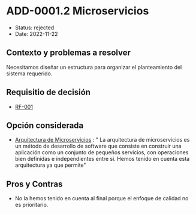 # ADD-0001.2 Microservicios

* Status: rejected
* Date: 2022-11-22

## Contexto y problemas a resolver

Necesitamos diseñar un estructura para organizar el planteamiento del sistema requerido.

## Requisitio de decisión

* [RF-001](../requisitos/RF-001.md)

## Opción considerada

* [Arquitectura de Microservicios](https://docs.microsoft.com/es-es/azure/architecture/guide/architecture-styles/microservices) : " La arquitectura de microservicios es un método de desarrollo de software que consiste en construir una aplicación como un conjunto de pequeños servicios, con operaciones bien definidas e independientes entre sí. Hemos tenido en cuenta esta arquitectura ya que permite"

## Pros y Contras

* No la hemos tenido en cuenta al final porque el enfoque de calidad no es prioritario.
